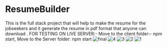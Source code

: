 # ResumeBuilder
This is the full stack project that will help to make the resume for the jobseekers and it generate the resume in pdf format that anyone can download .
FOR TESTING ON LIVE SERVER:-
Move to the  client folder:-
npm start,
Move to the Server folder:
npm start
![final](https://github.com/adi0193/Resume-builder/assets/130183771/5b5e29de-95a5-4089-a278-36cfe0177bc3)
![4](https://github.com/adi0193/Resume-builder/assets/130183771/9362712c-7e0d-4ecb-9f5d-5b07afc8e3f9)
![3](https://github.com/adi0193/Resume-builder/assets/130183771/46372d2a-eb0a-41bf-a431-144727067516)
![2](https://github.com/adi0193/Resume-builder/assets/130183771/112fa241-4f01-4c6d-9554-f36897a1c71e)
![1](https://github.com/adi0193/Resume-builder/assets/130183771/e1a995af-69a1-4fb5-b975-36b41c3a756a)
